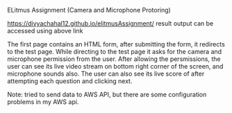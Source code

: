 ELitmus Assignment
(Camera and Microphone Protoring)

https://divyachahal12.github.io/elitmusAssignment/
result output can be accessed using above link

The first page contains an HTML form, after submitting the form, it redirects to the test page.
While directing to the test page it asks for the camera and microphone permission from the user.
After allowing the persmissions, the user can see its live video stream on bottom right corner of the screen, and microphone sounds also.
The user can also see its live score of after attempting each question and clicking next.

Note: tried to send data to AWS API, but there are some configuration problems in my AWS api.


